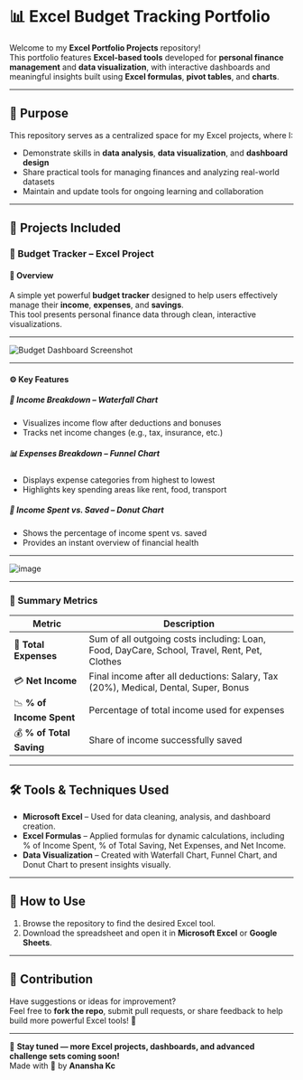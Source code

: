 # 📊 Excel  Budget Tracking Portfolio 

Welcome to my **Excel Portfolio Projects** repository!  
This portfolio features **Excel-based tools** developed for **personal finance management** and **data visualization**, with interactive dashboards and meaningful insights built using **Excel formulas**, **pivot tables**, and **charts**.

---

## 🧭 Purpose

This repository serves as a centralized space for my Excel projects, where I:

- Demonstrate skills in **data analysis**, **data visualization**, and **dashboard design**
- Share practical tools for managing finances and analyzing real-world datasets
- Maintain and update tools for ongoing learning and collaboration

---

## 📁 Projects Included

### 🔹 Budget Tracker – Excel Project

#### 🎯 Overview  
A simple yet powerful **budget tracker** designed to help users effectively manage their **income**, **expenses**, and **savings**.  
This tool presents personal finance data through clean, interactive visualizations.

---

![Budget Dashboard Screenshot](https://github.com/user-attachments/assets/109961bc-4511-4f26-b503-9a04c8569a89)

---
#### ⚙️ Key Features

##### 💸 Income Breakdown – *Waterfall Chart*
- Visualizes income flow after deductions and bonuses
- Tracks net income changes (e.g., tax, insurance, etc.)

##### 📊 Expenses Breakdown – *Funnel Chart*
- Displays expense categories from highest to lowest
- Highlights key spending areas like rent, food, transport

##### 🍩 Income Spent vs. Saved – *Donut Chart*
- Shows the percentage of income spent vs. saved
- Provides an instant overview of financial health

---

![image](https://github.com/user-attachments/assets/86b82f41-d059-4163-a02b-1ee2d54bce78)

---
### 📌 Summary Metrics

| Metric                   | Description                                                                 |
|------------------------------|-----------------------------------------------------------------------------|
| 🧾 **Total Expenses**       | Sum of all outgoing costs including: Loan, Food, DayCare, School, Travel, Rent, Pet, Clothes |
| 💳 **Net Income**           | Final income after all deductions: Salary, Tax (20%), Medical, Dental, Super, Bonus |
| 📉 **% of Income Spent**    | Percentage of total income used for expenses                               |
| 💰 **% of Total Saving**    | Share of income successfully saved                                          |

---


## 🛠 Tools & Techniques Used

- **Microsoft Excel** – Used for data cleaning, analysis, and dashboard creation.
- **Excel Formulas** – Applied formulas for dynamic calculations, including % of Income Spent, % of Total Saving, Net Expenses, and Net Income.
- **Data Visualization** – Created with Waterfall Chart, Funnel Chart, and Donut Chart to present insights visually.

---

## 📘 How to Use

1. Browse the repository to find the desired Excel tool.
2. Download the spreadsheet and open it in **Microsoft Excel** or **Google Sheets**.

---

## 🤝 Contribution

Have suggestions or ideas for improvement?  
Feel free to **fork the repo**, submit pull requests, or share feedback to help build more powerful Excel tools! 🚀

---

🔹 **Stay tuned — more Excel projects, dashboards, and advanced challenge sets coming soon!**  
Made with 💙 by **Anansha Kc**
